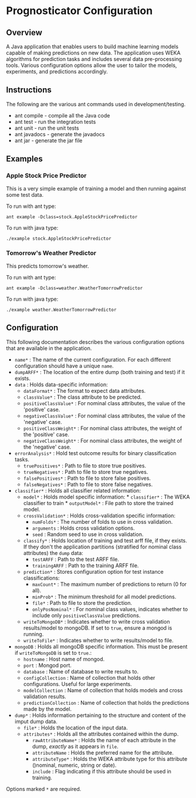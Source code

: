 # Prognosticator Configuration
## Overview
A Java application that enables users to build machine learning models capable of making predictions on new data. The application uses WEKA algorithms for prediction tasks and includes several data pre-processing tools. Various configuration options allow the user to tailor the models, experiments, and predictions accordingly.


## Instructions
The following are the various ant commands used in development/testing.

* ant compile - compile all the Java code
* ant test - run the integration tests
* ant unit - run the unit tests
* ant javadocs - generate the javadocs
* ant jar - generate the jar file

## Examples

### Apple Stock Price Predictor
This is a very simple example of training a model and then running against some test data. 

To run with ant type:

`ant example -Dclass=stock.AppleStockPricePredictor`

To run with java type:

`./example stock.AppleStockPricePredictor`

### Tomorrow's Weather Predictor
This predicts tomorrow's weather. 

To run with ant type:

`ant example -Dclass=weather.WeatherTomorrowPredictor`

To run with java type:

`./example weather.WeatherTomorrowPredictor`

## Configuration 
This following documentation describes the various configuration options that are available in the application.

*	`name*`	:	The name of the current configuration. For each different configuration should have a unique `name`.
*	`dumpARFF*`	:	The location of the entire dump (both training and test) if it exists. 
*	`data`	:	Holds data-specific information:
	*	`dataFormat*` : The format to expect data attributes.
	*	`classValue*` : The class attribute to be predicted.
	*	`positiveClassValue*` : For nominal class attributes, the value of the 'positive' case.
	*	`negativeClassValue*` : For nominal class attributes, the value of the 'negative' case.
	*	`positiveClassWeight*` : For nominal class attributes, the weight of the 'positive' case.
	*	`negativeClassWeight*` : For nominal class attributes, the weight of the 'negative' case.
*	`errorAnalysis*` : Hold test outcome results for binary classification tasks.
 	*	`truePositives*`	:	Path to file to store true positives.
	*	`trueNegatives*`	:	Path to file to store true negatives.
 	*	`falsePositives*`	:	Path to file to store false positives.
 	*	`falseNegatives*`	:	Path to file to store false negatives.
*	`classifier*`	:	Holds all classifier related information:
	*	 `model*`	:	Holds model specific information:
		*	`classifier*`	:	The WEKA classifier to train 
		*	`outputModel*`	:	File path to store the trained model.
	*	`crossValidation*`	:	Holds cross-validation specific information:
		*	`numFolds*`	:	The number of folds to use in cross validation.
		*	`arguments`	:	Holds cross validation options.
		*	`seed`	:	Random seed to use in cross validation.
	*	`classify*`	:	Holds location of training and test arff file, if they exists. If they don't the application partitions (stratified for nominal class attributes) the `dump` data:
		*	`testARFF`	: Path to the test ARFF file.
		*	`trainingARFF`	:	Path to the training ARFF file.
	*	`prediction*`	:	Stores configuration option for test instance classifications:
		*	`maxCount*`	:	The maximum number of predictions to return (0 for all).
		*	`minProb*`	:	The minimum threshold for all model predictions.
		*	`file*`	:	Path to file to store the prediction.
		*	`onlyPosNominal*`	:	For nominal class values, indicates whether to include only `positiveClassValue` predictions.
	*	`writeToMongoDB*`	:	Indicates whether to write cross validation results/model to mongoDB. If set to `true`, ensure a mongod is running.
	*	`writeToFile*`	:	Indicates whether to write results/model to file.
*	`mongoDB`	:	Holds all mongoDB specific information. This must be present if `writeToMongoDB` is set to `true`.:
	*	`hostname`	:	Host name of mongod.
	*	`port`	: Mongod port.
	*	`database`	:	Name of database to write results to.
	*	`configCollection`	:	Name of collection that holds other configurations. Useful for large experiments.
	*	`modelCollection`	:	Name of collection that holds models and cross validation results.
	*	`predictionCollection`	:	Name of collection that holds the predictions made by the model.
*	`dump*`	:	Holds information pertaining to the structure and content of the imput dump data. 
	*	`file*`	:	Holds the location of the input data.
	*	`attributes*`	:	Holds all the attributes contained within the dump.
		*	`rawAttributeName*`	:	Holds the name of each attribute in the dump, *exactly* as it appears in `file`.
		*	`attributeName`	:	Holds the preferred name for the attribute.
		*	`attributeType*`	:	Holds the WEKA attribute type for this attribute ()nominal, numeric, string or date).
		*	`include`	:	Flag indicating if this attribute should be used in training.
	
Options marked `*` are required.

